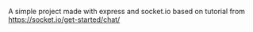
A simple project made with express and socket.io based on tutorial from
https://socket.io/get-started/chat/
